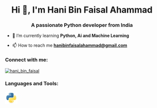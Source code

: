 <h1 align="center">Hi 👋, I'm Hani Bin Faisal Ahammad</h1>
<h3 align="center">A passionate Python developer from India</h3>

- 🌱 I’m currently learning **Python, Ai and Machine Learning**

- 📫 How to reach me **hanibinfaisalahammad@gmail.com**

<h3 align="left">Connect with me:</h3>
<p align="left">
<a href="https://instagram.com/hani_bin_faisal" target="blank"><img align="center" src="https://raw.githubusercontent.com/rahuldkjain/github-profile-readme-generator/master/src/images/icons/Social/instagram.svg" alt="hani_bin_faisal" height="30" width="40" /></a>
</p>

<h3 align="left">Languages and Tools:</h3>
<p align="left"> <a href="https://www.python.org" target="_blank" rel="noreferrer"> <img src="https://raw.githubusercontent.com/devicons/devicon/master/icons/python/python-original.svg" alt="python" width="40" height="40"/> </a> </p>

<!---
Hani-Faisal/Hani-Faisal is a ✨ special ✨ repository because its `README.md` (this file) appears on your GitHub profile.
You can click the Preview link to take a look at your changes.
--->

